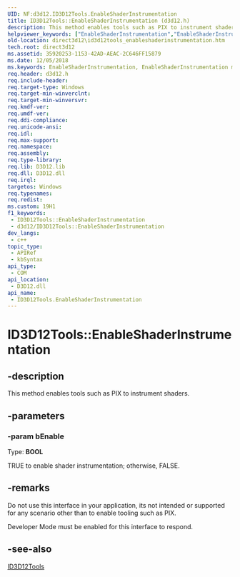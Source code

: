 ```yaml
---
UID: NF:d3d12.ID3D12Tools.EnableShaderInstrumentation
title: ID3D12Tools::EnableShaderInstrumentation (d3d12.h)
description: This method enables tools such as PIX to instrument shaders.
helpviewer_keywords: ["EnableShaderInstrumentation","EnableShaderInstrumentation method","EnableShaderInstrumentation method","ID3D12Tools interface","ID3D12Tools interface","EnableShaderInstrumentation method","ID3D12Tools.EnableShaderInstrumentation","ID3D12Tools::EnableShaderInstrumentation","d3d12/ID3D12Tools::EnableShaderInstrumentation","direct3d12.id3d12tools_enableshaderinstrumentation"]
old-location: direct3d12\id3d12tools_enableshaderinstrumentation.htm
tech.root: direct3d12
ms.assetid: 35920253-1153-42AD-AEAC-2C646FF15879
ms.date: 12/05/2018
ms.keywords: EnableShaderInstrumentation, EnableShaderInstrumentation method, EnableShaderInstrumentation method,ID3D12Tools interface, ID3D12Tools interface,EnableShaderInstrumentation method, ID3D12Tools.EnableShaderInstrumentation, ID3D12Tools::EnableShaderInstrumentation, d3d12/ID3D12Tools::EnableShaderInstrumentation, direct3d12.id3d12tools_enableshaderinstrumentation
req.header: d3d12.h
req.include-header: 
req.target-type: Windows
req.target-min-winverclnt: 
req.target-min-winversvr: 
req.kmdf-ver: 
req.umdf-ver: 
req.ddi-compliance: 
req.unicode-ansi: 
req.idl: 
req.max-support: 
req.namespace: 
req.assembly: 
req.type-library: 
req.lib: D3D12.lib
req.dll: D3D12.dll
req.irql: 
targetos: Windows
req.typenames: 
req.redist: 
ms.custom: 19H1
f1_keywords:
 - ID3D12Tools::EnableShaderInstrumentation
 - d3d12/ID3D12Tools::EnableShaderInstrumentation
dev_langs:
 - c++
topic_type:
 - APIRef
 - kbSyntax
api_type:
 - COM
api_location:
 - D3D12.dll
api_name:
 - ID3D12Tools.EnableShaderInstrumentation
---
```


# ID3D12Tools::EnableShaderInstrumentation


## -description

This method enables tools such as PIX to instrument shaders.

## -parameters

### -param bEnable

Type: <b>BOOL</b>

TRUE to enable shader instrumentation; otherwise, FALSE.

## -remarks

Do not use this interface in your application, its not intended or supported for any scenario other than to enable tooling such as PIX.

Developer Mode must be enabled for this interface to respond.

## -see-also

<a href="https://docs.microsoft.com/windows/desktop/api/d3d12/nn-d3d12-id3d12tools">ID3D12Tools</a>

